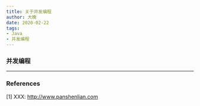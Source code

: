 ```yaml
---
title: 关于并发编程
author: 大晚
date: 2020-02-22
tags: 
- Java
- 并发编程
---
```




### 并发编程

---









### References 

[1] XXX: http://www.panshenlian.com

